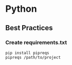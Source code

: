 # Python

## Best Practices

### Create requirements.txt

````shell
pip install pipreqs
pipreqs /path/to/project
````
